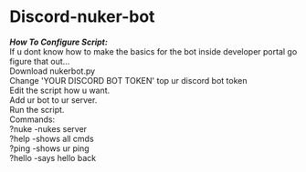 # Discord-nuker-bot

***How To Configure Script:*** <br>
If u dont know how to make the basics for the bot inside developer portal go figure that out...
<br>
Download nukerbot.py
<br>
Change 'YOUR DISCORD BOT TOKEN' top ur discord bot token
<br>
Edit the script how u want.
<br>
Add ur bot to ur server.
<br>
Run the script.
<br>
Commands:
<br>
?nuke -nukes server
<br>
?help -shows all cmds
<br>
?ping -shows ur ping
<br>
?hello -says hello back
